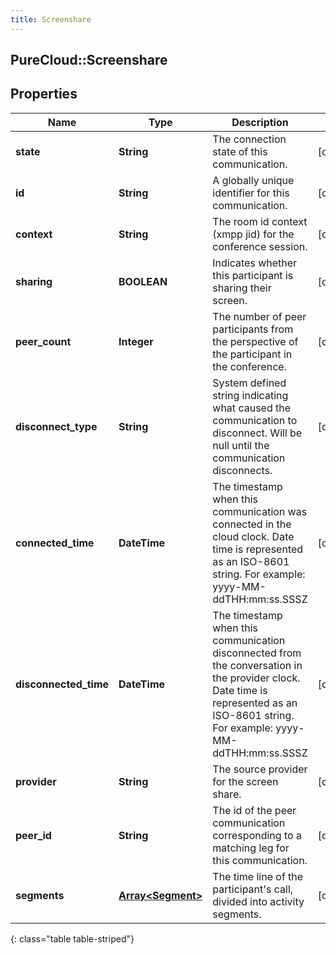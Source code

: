 ```yaml
---
title: Screenshare
---
```

## PureCloud::Screenshare

## Properties

|Name | Type | Description | Notes|
|------------ | ------------- | ------------- | -------------|
| **state** | **String** | The connection state of this communication. | [optional] |
| **id** | **String** | A globally unique identifier for this communication. | [optional] |
| **context** | **String** | The room id context (xmpp jid) for the conference session. | [optional] |
| **sharing** | **BOOLEAN** | Indicates whether this participant is sharing their screen. | [optional] |
| **peer_count** | **Integer** | The number of peer participants from the perspective of the participant in the conference. | [optional] |
| **disconnect_type** | **String** | System defined string indicating what caused the communication to disconnect. Will be null until the communication disconnects. | [optional] |
| **connected_time** | **DateTime** | The timestamp when this communication was connected in the cloud clock. Date time is represented as an ISO-8601 string. For example: yyyy-MM-ddTHH:mm:ss.SSSZ | [optional] |
| **disconnected_time** | **DateTime** | The timestamp when this communication disconnected from the conversation in the provider clock. Date time is represented as an ISO-8601 string. For example: yyyy-MM-ddTHH:mm:ss.SSSZ | [optional] |
| **provider** | **String** | The source provider for the screen share. | [optional] |
| **peer_id** | **String** | The id of the peer communication corresponding to a matching leg for this communication. | [optional] |
| **segments** | [**Array&lt;Segment&gt;**](Segment.html) | The time line of the participant&#39;s call, divided into activity segments. | [optional] |
{: class="table table-striped"}



